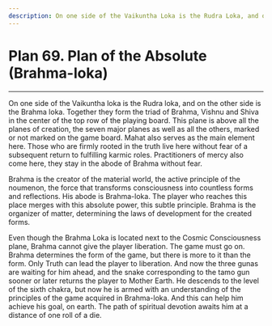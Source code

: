 ```yaml
---
description: On one side of the Vaikuntha Loka is the Rudra Loka, and on the other side is the Brahma Loka. Together they form the triad of Brahma, Vishnu and Shiva in the center of the top row of the playing board.
---
```


# Plan 69. Plan of the Absolute (Brahma-loka)

---

On one side of the Vaikuntha loka is the Rudra loka, and on the other side is the Brahma loka. Together they form the triad of Brahma, Vishnu and Shiva in the center of the top row of the playing board. This plane is above all the planes of creation, the seven major planes as well as all the others, marked or not marked on the game board. Mahat also serves as the main element here. Those who are firmly rooted in the truth live here without fear of a subsequent return to fulfilling karmic roles. Practitioners of mercy also come here, they stay in the abode of Brahma without fear.

Brahma is the creator of the material world, the active principle of the noumenon, the force that transforms consciousness into countless forms and reflections. His abode is Brahma-loka. The player who reaches this place merges with this absolute power, this subtle principle. Brahma is the organizer of matter, determining the laws of development for the created forms.

Even though the Brahma Loka is located next to the Cosmic Consciousness plane, Brahma cannot give the player liberation. The game must go on. Brahma determines the form of the game, but there is more to it than the form. Only Truth can lead the player to liberation. And now the three gunas are waiting for him ahead, and the snake corresponding to the tamo gun sooner or later returns the player to Mother Earth. He descends to the level of the sixth chakra, but now he is armed with an understanding of the principles of the game acquired in Brahma-loka. And this can help him achieve his goal, on earth. The path of spiritual devotion awaits him at a distance of one roll of a die.
